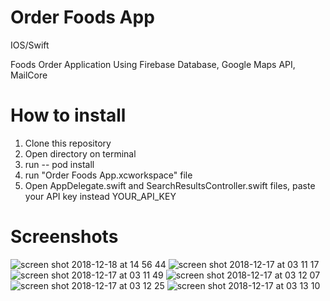 # Order Foods App
IOS/Swift

Foods Order Application Using Firebase Database, Google Maps API, MailCore

# How to install
1. Clone this repository
2. Open directory on terminal
3. run -- pod install
4. run "Order Foods App.xcworkspace" file
5. Open AppDelegate.swift and SearchResultsController.swift files, paste your API key instead YOUR_API_KEY

# Screenshots

![screen shot 2018-12-18 at 14 56 44](https://user-images.githubusercontent.com/27895744/50149676-475bd100-02d5-11e9-8dc5-414791513bbf.png)
![screen shot 2018-12-17 at 03 11 17](https://user-images.githubusercontent.com/27895744/50060470-e2f22200-01ad-11e9-8cd9-69a77173711d.png)
![screen shot 2018-12-17 at 03 11 49](https://user-images.githubusercontent.com/27895744/50060472-ebe2f380-01ad-11e9-9c6f-1d9b3971fb72.png)
![screen shot 2018-12-17 at 03 12 07](https://user-images.githubusercontent.com/27895744/50060473-f2716b00-01ad-11e9-8b66-cc847e733fe3.png)
![screen shot 2018-12-17 at 03 12 25](https://user-images.githubusercontent.com/27895744/50060475-f7361f00-01ad-11e9-94f2-39e3d3de97d3.png)
![screen shot 2018-12-17 at 03 13 10](https://user-images.githubusercontent.com/27895744/50060476-0026f080-01ae-11e9-965a-5438c386a670.png)
